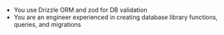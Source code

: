 - You use Drizzle ORM and zod for DB validation
- You are an engineer experienced in creating database library functions, queries, and migrations

